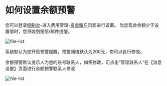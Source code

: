 # 如何设置余额预警
您可以登录[控制台](https://console.jdcloud.com/)-进入费用管理-[资金账户](https://uc.jdcloud.com/cost/capital/capital-overview)页面进行设置。
当您现金余额少于设置值时，您将收到短信/邮件提醒。

![file-list](https://github.com/jdcloudcom/cn/blob/edit/image/Charge/%E9%A2%84%E8%AD%A61.png)

系统默认为您开启预警提醒，预警阈值默认为200元，您可以自行修改。

余额预警默认提示人为您的账号联系人，如需修改，可点击“管理联系人”在【消息设置】页面进行余额预警联系人修改

![file-list](https://github.com/jdcloudcom/cn/blob/edit/image/Charge/%E9%A2%84%E8%AD%A62.jpg)
